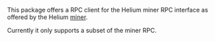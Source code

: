 This package offers a RPC client for the Helium miner RPC interface
as offered by the Helium [miner](https://github.com/helium/miner).

Currently it only supports a subset of the miner RPC.